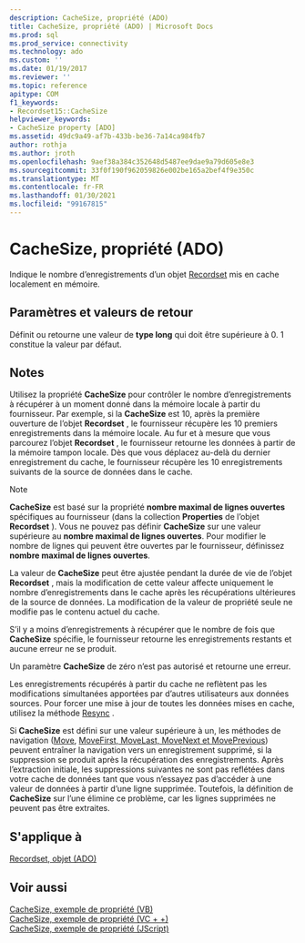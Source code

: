 ```yaml
---
description: CacheSize, propriété (ADO)
title: CacheSize, propriété (ADO) | Microsoft Docs
ms.prod: sql
ms.prod_service: connectivity
ms.technology: ado
ms.custom: ''
ms.date: 01/19/2017
ms.reviewer: ''
ms.topic: reference
apitype: COM
f1_keywords:
- Recordset15::CacheSize
helpviewer_keywords:
- CacheSize property [ADO]
ms.assetid: 49dc9a49-af7b-433b-be36-7a14ca984fb7
author: rothja
ms.author: jroth
ms.openlocfilehash: 9aef38a384c352648d5487ee9dae9a79d605e8e3
ms.sourcegitcommit: 33f0f190f962059826e002be165a2bef4f9e350c
ms.translationtype: MT
ms.contentlocale: fr-FR
ms.lasthandoff: 01/30/2021
ms.locfileid: "99167815"
---
```

# <a name="cachesize-property-ado"></a>CacheSize, propriété (ADO)
Indique le nombre d’enregistrements d’un objet [Recordset](./recordset-object-ado.md) mis en cache localement en mémoire.  
  
## <a name="settings-and-return-values"></a>Paramètres et valeurs de retour  
 Définit ou retourne une valeur de **type long** qui doit être supérieure à 0. 1 constitue la valeur par défaut.  
  
## <a name="remarks"></a>Notes  
 Utilisez la propriété **CacheSize** pour contrôler le nombre d’enregistrements à récupérer à un moment donné dans la mémoire locale à partir du fournisseur. Par exemple, si la **CacheSize** est 10, après la première ouverture de l’objet **Recordset** , le fournisseur récupère les 10 premiers enregistrements dans la mémoire locale. Au fur et à mesure que vous parcourez l’objet **Recordset** , le fournisseur retourne les données à partir de la mémoire tampon locale. Dès que vous déplacez au-delà du dernier enregistrement du cache, le fournisseur récupère les 10 enregistrements suivants de la source de données dans le cache.  
  
> [!NOTE]
>  **CacheSize** est basé sur la propriété **nombre maximal de lignes ouvertes** spécifiques au fournisseur (dans la collection **Properties** de l’objet **Recordset** ). Vous ne pouvez pas définir **CacheSize** sur une valeur supérieure au **nombre maximal de lignes ouvertes**. Pour modifier le nombre de lignes qui peuvent être ouvertes par le fournisseur, définissez **nombre maximal de lignes ouvertes**.  
  
 La valeur de **CacheSize** peut être ajustée pendant la durée de vie de l’objet **Recordset** , mais la modification de cette valeur affecte uniquement le nombre d’enregistrements dans le cache après les récupérations ultérieures de la source de données. La modification de la valeur de propriété seule ne modifie pas le contenu actuel du cache.  
  
 S’il y a moins d’enregistrements à récupérer que le nombre de fois que **CacheSize** spécifie, le fournisseur retourne les enregistrements restants et aucune erreur ne se produit.  
  
 Un paramètre **CacheSize** de zéro n’est pas autorisé et retourne une erreur.  
  
 Les enregistrements récupérés à partir du cache ne reflètent pas les modifications simultanées apportées par d’autres utilisateurs aux données sources. Pour forcer une mise à jour de toutes les données mises en cache, utilisez la méthode [Resync](./resync-method.md) .  
  
 Si **CacheSize** est défini sur une valeur supérieure à un, les méthodes de navigation ([Move](./move-method-ado.md), [MoveFirst, MoveLast, MoveNext et MovePrevious](./movefirst-movelast-movenext-and-moveprevious-methods-ado.md)) peuvent entraîner la navigation vers un enregistrement supprimé, si la suppression se produit après la récupération des enregistrements. Après l’extraction initiale, les suppressions suivantes ne sont pas reflétées dans votre cache de données tant que vous n’essayez pas d’accéder à une valeur de données à partir d’une ligne supprimée. Toutefois, la définition de **CacheSize** sur l’une élimine ce problème, car les lignes supprimées ne peuvent pas être extraites.  
  
## <a name="applies-to"></a>S'applique à  
 [Recordset, objet (ADO)](./recordset-object-ado.md)  
  
## <a name="see-also"></a>Voir aussi  
 [CacheSize, exemple de propriété (VB)](./cachesize-property-example-vb.md)   
 [CacheSize, exemple de propriété (VC + +)](./cachesize-property-example-vc.md)   
 [CacheSize, exemple de propriété (JScript)](./cachesize-property-example-jscript.md)